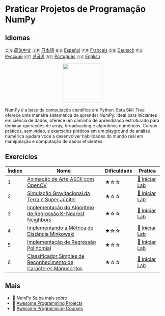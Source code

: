 # Praticar Projetos de Programação NumPy

## Idiomas

🇨🇳 [简体中文](README_zh.md) 🇯🇵 [日本語](README_ja.md) 🇪🇸 [Español](README_es.md) 🇫🇷 [Français](README_fr.md) 🇩🇪 [Deutsch](README_de.md) 🇷🇺 [Русский](README_ru.md) 🇰🇷 [한국어](README_ko.md) 🇧🇷 [Português](README_pt.md) 🇺🇸 [English](README.md) 

<div align="center">
<img width="128px" src="https://file.labex.io/path/gdqX0QgXsYjL.png">
</div>

NumPy é a base da computação científica em Python. Esta Skill Tree oferece uma maneira sistemática de aprender NumPy. Ideal para iniciantes em ciência de dados, oferece um caminho de aprendizado estruturado para dominar operações de array, broadcasting e algoritmos numéricos. Cursos práticos, sem vídeo, e exercícios práticos em um playground de análise numérica ajudam você a desenvolver habilidades do mundo real em manipulação e computação de dados eficientes.

## Exercícios

|   Índice | Nome                                                                                                                                                         | Dificuldade   | Prática                                                                                                       |
|----------|--------------------------------------------------------------------------------------------------------------------------------------------------------------|---------------|---------------------------------------------------------------------------------------------------------------|
|        1 | [Animação de Arte ASCII com OpenCV](https://labex.io/pt/courses/project-ascii-art-animation-with-opencv)                                                     | ★☆☆           | [🚀 Iniciar Lab](https://labex.io/pt/courses/project-ascii-art-animation-with-opencv)                         |
|        2 | [Simulação Gravitacional da Terra e Super Júpiter](https://labex.io/pt/courses/project-gravitational-simulation-of-earth-and-super-jupiter)                  | ★☆☆           | [🚀 Iniciar Lab](https://labex.io/pt/courses/project-gravitational-simulation-of-earth-and-super-jupiter)     |
|        3 | [Implementação do Algoritmo de Regressão K-Nearest Neighbors](https://labex.io/pt/courses/project-k-nearest-neighbors-regression-algorithm-implementation)   | ★☆☆           | [🚀 Iniciar Lab](https://labex.io/pt/courses/project-k-nearest-neighbors-regression-algorithm-implementation) |
|        4 | [Implementando a Métrica de Distância Minkowski](https://labex.io/pt/courses/project-implementing-minkowski-distance-metric)                                 | ★☆☆           | [🚀 Iniciar Lab](https://labex.io/pt/courses/project-implementing-minkowski-distance-metric)                  |
|        5 | [Implementação de Regressão Polinomial](https://labex.io/pt/courses/project-polynomial-regression-implementation-and-application)                            | ★☆☆           | [🚀 Iniciar Lab](https://labex.io/pt/courses/project-polynomial-regression-implementation-and-application)    |
|        6 | [Classificador Simples de Reconhecimento de Caracteres Manuscritos](https://labex.io/pt/courses/project-simple-handwritten-character-recognition-classifier) | ★☆☆           | [🚀 Iniciar Lab](https://labex.io/pt/courses/project-simple-handwritten-character-recognition-classifier)     |

## Mais

- 🔗 [NumPy Saiba mais sobre](https://labex.io/pt/skilltrees/numpy)
- 🔗 [Awesome Programming Projects](https://github.com/labex-labs/awesome-programming-projects)
- 🔗 [Awesome Programming Courses](https://github.com/labex-labs/awesome-programming-courses)

